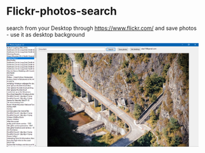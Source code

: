 # Flickr-photos-search
search from your Desktop through https://www.flickr.com/ and save photos - use it as desktop background

![gui](CAPTURE.png)
